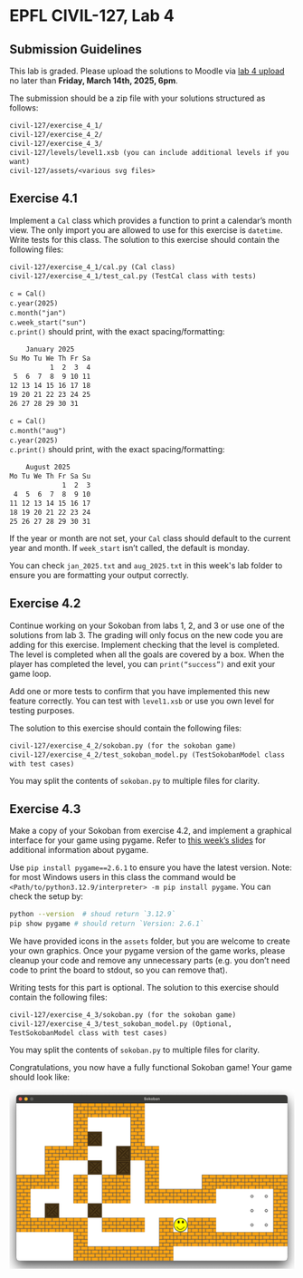 # EPFL CIVIL-127, Lab 4

## Submission Guidelines

This lab is graded. Please upload the solutions to Moodle via [lab 4 upload](https://moodle.epfl.ch/mod/assign/view.php?id=1327903) no later than **Friday, March 14th, 2025, 6pm**.

The submission should be a zip file with your solutions structured as follows:
```
civil-127/exercise_4_1/
civil-127/exercise_4_2/
civil-127/exercise_4_3/
civil-127/levels/level1.xsb (you can include additional levels if you want)  
civil-127/assets/<various svg files>
```

## Exercise 4.1

Implement a `Cal` class which provides a function to print a calendar’s month view. 
The only import you are allowed to use for this exercise is `datetime`. 
Write tests for this class.
The solution to this exercise should contain the following files:
```
civil-127/exercise_4_1/cal.py (Cal class)
civil-127/exercise_4_1/test_cal.py (TestCal class with tests)
```

`c = Cal()`  
`c.year(2025)`  
`c.month("jan")`  
`c.week_start("sun")`  
`c.print()` should print, with the exact spacing/formatting:

```
    January 2025
Su Mo Tu We Th Fr Sa
          1  2  3  4
 5  6  7  8  9 10 11
12 13 14 15 16 17 18
19 20 21 22 23 24 25
26 27 28 29 30 31
```

`c = Cal()`  
`c.month("aug")`  
`c.year(2025)`  
`c.print()` should print, with the exact spacing/formatting:

```
    August 2025
Mo Tu We Th Fr Sa Su
             1  2  3
 4  5  6  7  8  9 10
11 12 13 14 15 16 17
18 19 20 21 22 23 24
25 26 27 28 29 30 31
```

If the year or month are not set, your `Cal` class should default to the current year and month. 
If `week_start` isn’t called, the default is monday.

You can check `jan_2025.txt` and `aug_2025.txt` in this week's lab folder to ensure you are formatting your output correctly.


## Exercise 4.2

Continue working on your Sokoban from labs 1, 2, and 3 or use one of the solutions from lab 3. The grading will only focus on the new code you are adding for this exercise. Implement checking that the level is completed. The level is completed when all the goals are covered by a box. When the player has completed the level, you can `print(“success”)` and exit your game loop.

Add one or more tests to confirm that you have implemented this new feature correctly. You can test with `level1.xsb` or use you own level for testing purposes.

The solution to this exercise should contain the following files:
```
civil-127/exercise_4_2/sokoban.py (for the sokoban game)
civil-127/exercise_4_2/test_sokoban_model.py (TestSokobanModel class with test cases)
```
You may split the contents of `sokoban.py` to multiple files for clarity.

## Exercise 4.3

Make a copy of your Sokoban from exercise 4.2, and implement a graphical interface for your game using pygame. 
Refer to [this week’s slides](https://moodle.epfl.ch/pluginfile.php/3429025/mod_resource/content/1/epfl_civil_127_slides04.pdf) for additional information about pygame.

Use `pip install pygame==2.6.1` to ensure you have the latest version.
Note: for most Windows users in this class the command would be `<Path/to/python3.12.9/interpreter> -m pip install pygame`. 
You can check the setup by:
```bash
python --version  # shoud return `3.12.9`
pip show pygame # should return `Version: 2.6.1`
```

We have provided icons in the `assets` folder, but you are welcome to create your own graphics.
Once your pygame version of the game works, please cleanup your code and remove any unnecessary parts (e.g. you don’t need code to print the board to stdout, so you can remove that).

Writing tests for this part is optional. 
The solution to this exercise should contain the following files:
```
civil-127/exercise_4_3/sokoban.py (for the sokoban game)
civil-127/exercise_4_3/test_sokoban_model.py (Optional, TestSokobanModel class with test cases)
```
You may split the contents of `sokoban.py` to multiple files for clarity.

Congratulations, you now have a fully functional Sokoban game! Your game should look like:

![](game_example.png)